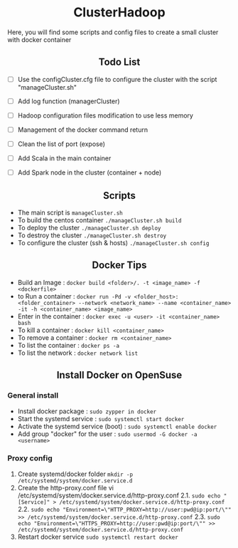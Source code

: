 <h1 align="center">ClusterHadoop</h1>

Here, you will find some scripts and config files to create a small cluster with docker container

<h2 align="center">Todo List</h2>

- [ ] Use the configCluster.cfg file to configure the cluster with the script "manageCluster.sh"
- [ ] Add log function (managerCluster)
- [ ] Hadoop configuration files modification to use less memory
- [ ] Management of the docker command return
- [ ] Clean the list of port (expose)
- [ ] Add Scala in the main container
- [ ] Add Spark node in the cluster (container + node)


<h2 align="center">Scripts</h2>

- The main script is `manageCluster.sh`
- To build the centos container `./manageCluster.sh build`
- To deploy the cluster `./manageCluster.sh deploy`
- To destroy the cluster `./manageCluster.sh destroy`
- To configure the cluster (ssh & hosts) `./manageCluster.sh config`


<h2 align="center">Docker Tips</h2>

- Build an Image : `docker build <folder>/. -t <image_name> -f <dockerfile>`
- to Run a container : `docker run -Pd -v <folder_host>:<folder_container> --network <network_name> --name <container_name> -it -h <container_name> <image_name>`
- Enter in the container : `docker exec -u <user> -it <container_name> bash`
- To kill a container : `docker kill <container_name>`
- To remove a container : `docker rm <container_name>`
- To list the container : `docker ps -a`
- To list the network : `docker network list`


<h2 align="center">Install Docker on OpenSuse</h2>

### General install
- Install docker package : `sudo zypper in docker`
- Start the systemd service : `sudo systemctl start docker`
- Activate the systemd service (boot) : `sudo systemctl enable docker`
- Add group "docker" for the user : `sudo usermod -G docker -a <username>`

### Proxy config
 1. Create systemd/docker folder `mkdir -p /etc/systemd/system/docker.service.d`
 2. Create the http-proxy.conf file vi /etc/systemd/system/docker.service.d/http-proxy.conf
  2.1. `sudo echo "[Service]" > /etc/systemd/system/docker.service.d/http-proxy.conf`
  2.2. `sudo echo "Environment=\"HTTP_PROXY=http://user:pwd@ip:port/\"" >> /etc/systemd/system/docker.service.d/http-proxy.conf`
  2.3. `sudo echo "Environment=\"HTTPS_PROXY=http://user:pwd@ip:port/\"" >> /etc/systemd/system/docker.service.d/http-proxy.conf`
 3. Restart docker service `sudo systemctl restart docker`
